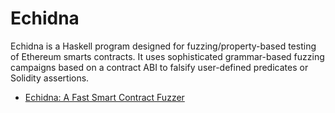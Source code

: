 # Echidna

Echidna is a Haskell program designed for fuzzing/property-based testing of Ethereum smarts contracts. It uses sophisticated grammar-based fuzzing campaigns based on a contract ABI to falsify user-defined predicates or Solidity assertions. 

- [Echidna: A Fast Smart Contract Fuzzer](https://github.com/crytic/echidna/blob/master/README.md)
